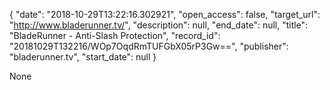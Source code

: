 {
  "date": "2018-10-29T13:22:16.302921", 
  "open_access": false, 
  "target_url": "http://www.bladerunner.tv/", 
  "description": null, 
  "end_date": null, 
  "title": "BladeRunner - Anti-Slash Protection", 
  "record_id": "20181029T132216/WOp7OqdRmTUFGbX05rP3Gw==", 
  "publisher": "bladerunner.tv", 
  "start_date": null
}

None